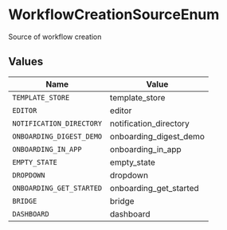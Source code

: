 # WorkflowCreationSourceEnum

Source of workflow creation


## Values

| Name                     | Value                    |
| ------------------------ | ------------------------ |
| `TEMPLATE_STORE`         | template_store           |
| `EDITOR`                 | editor                   |
| `NOTIFICATION_DIRECTORY` | notification_directory   |
| `ONBOARDING_DIGEST_DEMO` | onboarding_digest_demo   |
| `ONBOARDING_IN_APP`      | onboarding_in_app        |
| `EMPTY_STATE`            | empty_state              |
| `DROPDOWN`               | dropdown                 |
| `ONBOARDING_GET_STARTED` | onboarding_get_started   |
| `BRIDGE`                 | bridge                   |
| `DASHBOARD`              | dashboard                |